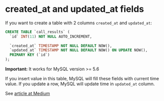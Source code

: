 # created_at and updated_at fields

If you want to create a table with 2 columns `created_at` and `updated_at`:

```sql
CREATE TABLE `call_results` (
  `id` INT(11) NOT NULL AUTO_INCREMENT,
  
  `created_at` TIMESTAMP NOT NULL DEFAULT NOW(),
  `updated_at` TIMESTAMP NOT NULL DEFAULT NOW() ON UPDATE NOW(),
  PRIMARY KEY (`id`)
);
```

**Important:** It works for MySQL version >= 5.6

If you insert value in this table, MySQL will fill these fields with current time value.
If you update a row, MySQL will update time in `updated_at` column.

See [article at Medium](https://medium.com/@bengarvey/use-an-updated-at-column-in-your-mysql-table-and-make-it-update-automatically-6bf010873e6a)
